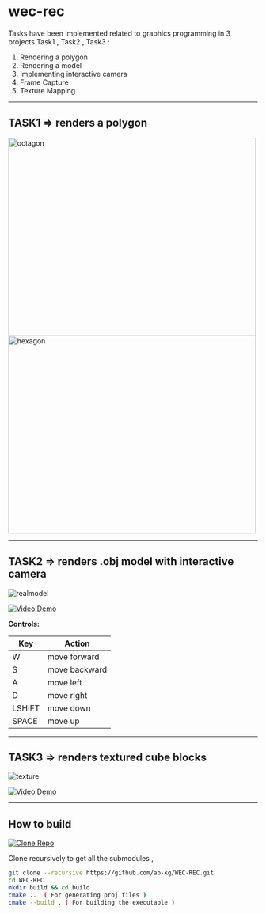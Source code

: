 # wec-rec  

Tasks have been implemented related to graphics programming in 3 projects Task1 , Task2 , Task3 :  

1. Rendering a polygon  
2. Rendering a model  
3. Implementing interactive camera  
4. Frame Capture  
5. Texture Mapping  

---

## TASK1 ⇒ renders a polygon  

<img width="500" height="400" alt="octagon" src="https://github.com/user-attachments/assets/8eeada1d-8f77-465b-b6e9-2ad6098b4b0d" />  

<img width="500" height="400" alt="hexagon" src="https://github.com/user-attachments/assets/9336a863-215f-4879-95a5-5bdfb5c09b07" />  

---

## TASK2 ⇒ renders .obj model with interactive camera  

![realmodel](https://github.com/user-attachments/assets/c155c6b0-1eb4-4343-b3ec-a79cba972b39)  

[![Video Demo](https://img.shields.io/badge/Watch-Demo-red?style=for-the-badge)](https://drive.google.com/file/d/1ecvmgpcTJukxN4EXXk0_tmYD3b7dxspG/view?usp=sharing)

**Controls:**  

| Key | Action |
|-----|--------|
| W | move forward |
| S | move backward |
| A | move left |
| D | move right |
| LSHIFT | move down |
| SPACE | move up |

---

## TASK3 ⇒ renders textured cube blocks  

![texture](https://github.com/user-attachments/assets/f70e3efe-e461-4ef6-af5a-145c85d82f1e)  

[![Video Demo](https://img.shields.io/badge/Watch-Demo-red?style=for-the-badge)](https://drive.google.com/file/d/1cCl3cKgPfhYrYFjJz1YprBttckUHL5yW/view?usp=sharing)

---

## How to build

[![Clone Repo](https://img.shields.io/badge/Git-Clone-blue?style=for-the-badge)](https://github.com/ab-kg/WEC-REC.git)

Clone recursively to get all the submodules , 

```bash
git clone --recursive https://github.com/ab-kg/WEC-REC.git 
cd WEC-REC
mkdir build && cd build
cmake ..  ( For generating proj files )
cmake --build . ( For building the executable ) 




